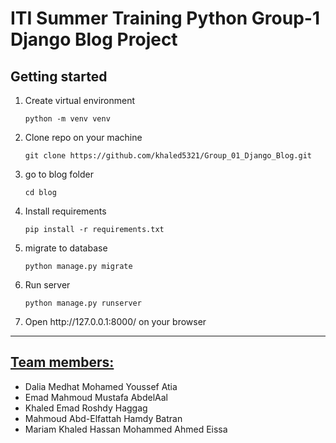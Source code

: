 <h1>ITI Summer Training Python Group-1 Django Blog Project</h1>

<h2>Getting started</h2>
<ol>
<li>Create virtual environment

```shell
python -m venv venv
```
</li>
<li>Clone repo on your machine

```shell
git clone https://github.com/khaled5321/Group_01_Django_Blog.git
```
</li>
<li>go to blog folder

```shell
cd blog
```
</li>
<li>Install requirements

```shell
pip install -r requirements.txt
```
</li>
<li>migrate to database

```shell
python manage.py migrate
```
</li>
<li>Run server

```shell
python manage.py runserver
```
</li>
<li>
Open http://127.0.0.1:8000/ on your browser
</li>
</ol>
<hr>

<h2><u>Team members:</u></h2>
<ul>
<li>Dalia Medhat Mohamed Youssef Atia</li>
<li>Emad Mahmoud Mustafa AbdelAal</li>
<li>Khaled Emad Roshdy Haggag</li>
<li>Mahmoud Abd-Elfattah Hamdy Batran</li>
<li>Mariam Khaled Hassan Mohammed Ahmed Eissa</li>
</ul>

